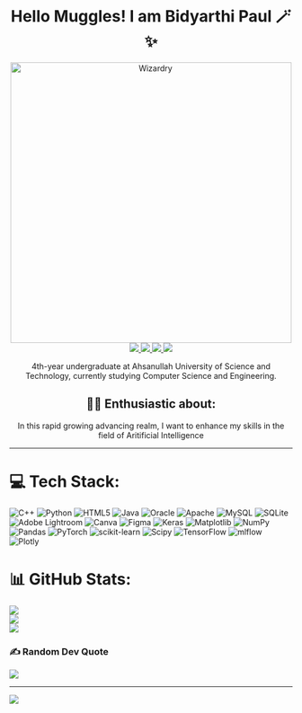 <div align="center">

# Hello Muggles! I am Bidyarthi Paul 🪄✨


<img src="https://raw.githubusercontent.com/Bidyarthi404/Images/master/cfr0z3n_child_wizard_with_dark_hair_and_glasses_waves_a_wand_an_5e85ac77-f867-4fde-84ed-22aa8c214dc4.webp" width="500" alt="Wizardry">
 <!-- Replace with your favorite magical image link -->

<div align="center">
 
 <a href="https://shahariar-shibli.github.io">
    <img src="https://img.shields.io/badge/website-blue?style=for-the-badge&logo=homeadvisor&logoColor=white">
</a>  

<a href="mailto:bidyarthipaul01@gmail.com">
    <img src="https://img.shields.io/badge/Gmail-D14836?style=for-the-badge&logo=gmail&logoColor=white">
</a>

<a href="https://www.linkedin.com/in/bidyarthi-paul/">
    <img src="https://img.shields.io/badge/LinkedIn-0077B5?style=for-the-badge&logo=linkedin&logoColor=white">
</a>

<a href="https://github.com/Bidyarthi404/Github_Images/blob/master/PAUL_CV_new.pdf">
    <img src="https://img.shields.io/badge/PDF-CV-red?style=for-the-badge&logo=adobe">
</a> 

</div>

4th-year undergraduate at Ahsanullah University of Science and Technology, currently studying Computer Science and Engineering.

## 🧙‍♂️ Enthusiastic about:

In this rapid growing advancing realm, I want to enhance my skills in the field of Aritificial Intelligence

</div>

---

# 💻 Tech Stack:
![C++](https://img.shields.io/badge/c++-%2300599C.svg?style=for-the-badge&logo=c%2B%2B&logoColor=white) ![Python](https://img.shields.io/badge/python-3670A0?style=for-the-badge&logo=python&logoColor=ffdd54) ![HTML5](https://img.shields.io/badge/html5-%23E34F26.svg?style=for-the-badge&logo=html5&logoColor=white) ![Java](https://img.shields.io/badge/java-%23ED8B00.svg?style=for-the-badge&logo=openjdk&logoColor=white) ![Oracle](https://img.shields.io/badge/Oracle-F80000?style=for-the-badge&logo=oracle&logoColor=white) ![Apache](https://img.shields.io/badge/apache-%23D42029.svg?style=for-the-badge&logo=apache&logoColor=white) ![MySQL](https://img.shields.io/badge/mysql-%2300000f.svg?style=for-the-badge&logo=mysql&logoColor=white) ![SQLite](https://img.shields.io/badge/sqlite-%2307405e.svg?style=for-the-badge&logo=sqlite&logoColor=white) ![Adobe Lightroom](https://img.shields.io/badge/Adobe%20Lightroom-31A8FF.svg?style=for-the-badge&logo=Adobe%20Lightroom&logoColor=white) ![Canva](https://img.shields.io/badge/Canva-%2300C4CC.svg?style=for-the-badge&logo=Canva&logoColor=white) ![Figma](https://img.shields.io/badge/figma-%23F24E1E.svg?style=for-the-badge&logo=figma&logoColor=white) ![Keras](https://img.shields.io/badge/Keras-%23D00000.svg?style=for-the-badge&logo=Keras&logoColor=white) ![Matplotlib](https://img.shields.io/badge/Matplotlib-%23ffffff.svg?style=for-the-badge&logo=Matplotlib&logoColor=black) ![NumPy](https://img.shields.io/badge/numpy-%23013243.svg?style=for-the-badge&logo=numpy&logoColor=white) ![Pandas](https://img.shields.io/badge/pandas-%23150458.svg?style=for-the-badge&logo=pandas&logoColor=white) ![PyTorch](https://img.shields.io/badge/PyTorch-%23EE4C2C.svg?style=for-the-badge&logo=PyTorch&logoColor=white) ![scikit-learn](https://img.shields.io/badge/scikit--learn-%23F7931E.svg?style=for-the-badge&logo=scikit-learn&logoColor=white) ![Scipy](https://img.shields.io/badge/SciPy-%230C55A5.svg?style=for-the-badge&logo=scipy&logoColor=%white) ![TensorFlow](https://img.shields.io/badge/TensorFlow-%23FF6F00.svg?style=for-the-badge&logo=TensorFlow&logoColor=white) ![mlflow](https://img.shields.io/badge/mlflow-%23d9ead3.svg?style=for-the-badge&logo=numpy&logoColor=blue) ![Plotly](https://img.shields.io/badge/Plotly-%233F4F75.svg?style=for-the-badge&logo=plotly&logoColor=white)
# 📊 GitHub Stats:
![](https://github-readme-stats.vercel.app/api?username=Bidyarthi404&theme=dark&hide_border=false&include_all_commits=false&count_private=false)<br/>
![](https://github-readme-streak-stats.herokuapp.com/?user=Bidyarthi404&theme=dark&hide_border=false)<br/>
![](https://github-readme-stats.vercel.app/api/top-langs/?username=Bidyarthi404&theme=dark&hide_border=false&include_all_commits=false&count_private=false&layout=compact)


### ✍️ Random Dev Quote
![](https://quotes-github-readme.vercel.app/api?type=horizontal&theme=radical)




---
[![](https://visitcount.itsvg.in/api?id=Bidyarthi404&icon=4&color=0)](https://visitcount.itsvg.in)

<!-- Proudly created with GPRM ( https://gprm.itsvg.in ) -->
